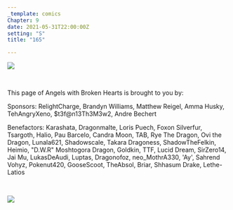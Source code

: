 ```yaml
---
_template: comics
Chapter: 9
date: 2021-05-31T22:00:00Z
setting: "S"
title: "165"

---
```

![](/uploads/n-4.png)

<br>

<p align="left">This page of Angels with Broken Hearts is brought to you by:</p>

<p align="left">Sponsors: RelightCharge, Brandyn Williams, Matthew Reigel, Amma Husky, TehAngryXeno, $t3f@n13Th3M3w2, Andre Bechert </p>

<p align="left">Benefactors: Karashata, Dragonmalte, Loris Puech, Foxon Silverfur, Tsargoth, Halio, Pau Barcelo, Candra Moon, TAB, Rye The Dragon, Ovi the Dragon, Lunala621, Shadowscale, Takara Dragoness, ShadowTheFelkin, Heimio, "D.W.R" Moshtogora Dragon, Goldkin, TTF, Lucid Dream, SirZero14, Jai Mu, LukasDeAudi, Luptas, Dragonofoz, neo_MothrA330, 'Ay', Sahrend Vohyz, Pokenut420, GooseScoot, TheAbsol, Briar, Shhasum Drake, Lethe-Latios </p> <br>

[![](/uploads/patreon-banner-2.jpg)](http://patreon.com/mbsaunders)
